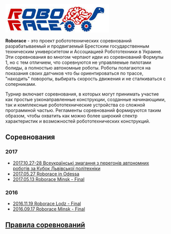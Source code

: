 
![Roborace](/img/roborace-logo.png)


**Roborace** - это проект робототехнических соревнований разрабатываемый и продвигаемый Брестским государственным техническим университетом и Ассоциацией Робототехники в Украине. Эти соревнования во многом черпают идеи из соревнований Формулы 1, но с тем отличием, что соревнуются не управляемые пилотами болиды, а полностью автономные роботы. Роботы полагаются на показания своих датчиков что бы ориентироваться по трассе, "находить" повороты, выбирать скорость движения и не сталкиваться с соперниками.

Турнир включает соревнования, в которых могут принимать участие как простые узконаправленные конструкции, созданные начинающими, так и комплексные робототехнические устройства со сложной программной частью. Регламенты соревнований формируются таким образом, чтобы охватить как можно более широкий спектр характеристик и возможностей робототехнических конструкций.

## Соревнования
### 2017
* [2017.10.27-28 Всеукраїнські змагання з перегонів автономних роботів за Кубок Львівської політехніки](http://www.lp.edu.ua/robocup/programa-konkursu)
* [2017.05.27 Roborace in Odessa](https://www.youtube.com/watch?v=oeiFfief-SE)
* [2017.05.13 Roborace Minsk - Final](https://www.youtube.com/watch?v=p4TA3dqyDOE)

### 2016
* [2016.11.19 Roborace Lodz - Final](https://www.youtube.com/watch?v=AVTrLPimuZ8)
* [2016.09.17 Roborace Minsk - Final](https://www.youtube.com/watch?v=FEcny0drUco)

## [Правила соревнований](https://github.com/roborace-org/roborace-regulations)
